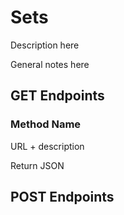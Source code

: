 # Sets

Description here

General notes here

## GET Endpoints

### Method Name

URL + description

Return JSON
</br>


## POST Endpoints